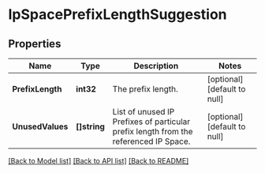 # IpSpacePrefixLengthSuggestion

## Properties
Name | Type | Description | Notes
------------ | ------------- | ------------- | -------------
**PrefixLength** | **int32** | The prefix length. | [optional] [default to null]
**UnusedValues** | **[]string** | List of unused IP Prefixes of particular prefix length from the referenced IP Space. | [optional] [default to null]

[[Back to Model list]](../README.md#documentation-for-models) [[Back to API list]](../README.md#documentation-for-api-endpoints) [[Back to README]](../README.md)


